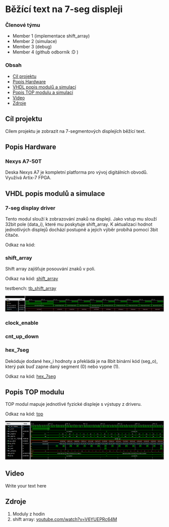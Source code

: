 # Běžící text na 7-seg displeji

### Členové týmu

* Member 1 (implementace shift_array)
* Member 2 (simulace)
* Member 3 (debug)
* Member 4 (github odborník :D )

### Obsah

* [Cíl projektu](#objectives)
* [Popis Hardware](#hardware)
* [VHDL popis modulů a simulací](#modules)
* [Popis TOP modulu a simulací](#top)
* [Video](#video)
* [Zdroje](#references)

<a name="objectives"></a>

## Cíl projektu
Cílem projektu je zobrazit na 7-segmentových displejích běžící text.

<a name="hardware"></a>

## Popis Hardware
### Nexys A7-50T
Deska Nexys A7 je kompletní platforma pro vývoj digitálních obvodů. Využívá Artix-7 FPGA.


<a name="modules"></a>

## VHDL popis modulů a simulace
### 7-seg display driver
Tento modul slouží k zobrazování znaků na displeji. Jako vstup mu slouží 32bit pole (data_i), které mu poskytuje shift_array.
K aktualizaci hodnot jednotlivých displejů dochází postupně a jejich výběr probíhá pomocí 3bit čítače.

Odkaz na kód:

### shift_array
Shift array zajišťuje posouvání znaků v poli.   

Odkaz na kód: [shift_array](https://github.com/secretnameis/digital-electronics-1/blob/main/labs/projekt/project_3/project_3.srcs/sources_1/new/shift_array.vhd)
   
   testbench: [tb_shift_array](https://github.com/secretnameis/digital-electronics-1/blob/main/labs/projekt/project_3/project_3.srcs/sim_1/new/tb_shift_array.vhd)
   
   ![shift_simulace](images/shift_simulation.PNG)

### clock_enable

### cnt_up_down


### hex_7seg
Dekóduje dodané hex_i hodnoty a překládá je na 8bit binární kód (seg_o), který pak buď zapne daný segment (0) nebo vypne (1). 

Odkaz na kód: [hex_7seg](https://github.com/secretnameis/digital-electronics-1/blob/main/labs/projekt/project_3/project_3.srcs/sources_1/new/hex_7seg.vhd)


<a name="top"></a>

## Popis TOP modulu
TOP modul mapuje jednotlivé fyzické displeje s výstupy z driveru.

Odkaz na kód: [top](https://github.com/secretnameis/digital-electronics-1/blob/main/labs/projekt/project_3/project_3.srcs/sources_1/new/top.vhd)

![simulace](images/main_simulation.PNG)


<a name="video"></a>

## Video

Write your text here

<a name="references"></a>

## Zdroje

1. Moduly z hodin
2. shift array: [youtube.com/watch?v=V6YUEPRc64M](https://www.youtube.com/watch?v=V6YUEPRc64M)

